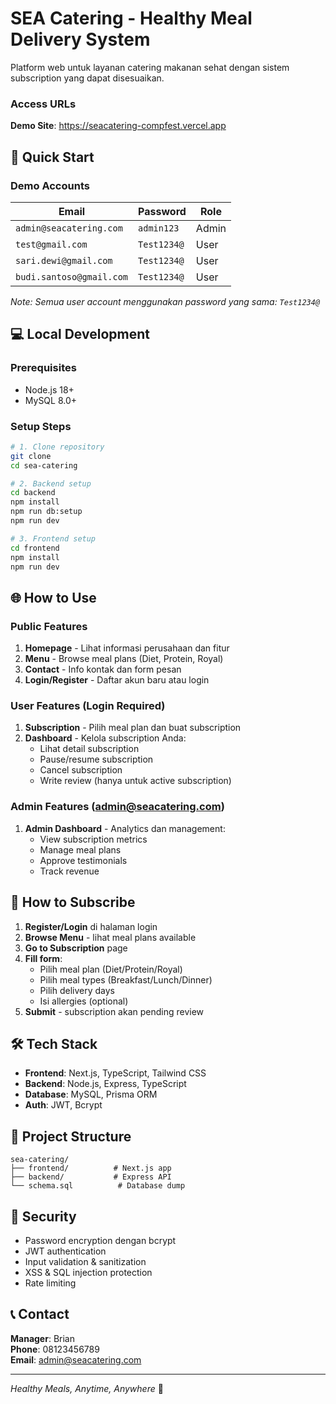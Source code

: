 # SEA Catering - Healthy Meal Delivery System

Platform web untuk layanan catering makanan sehat dengan sistem subscription yang dapat disesuaikan.

### Access URLs
**Demo Site**: https://seacatering-compfest.vercel.app

## 🚀 Quick Start

### Demo Accounts
| Email | Password | Role |
|-------|----------|------|
| `admin@seacatering.com` | `admin123` | Admin |
| `test@gmail.com` | `Test1234@` | User |
| `sari.dewi@gmail.com` | `Test1234@` | User |
| `budi.santoso@gmail.com` | `Test1234@` | User |

*Note: Semua user account menggunakan password yang sama: `Test1234@`*

## 💻 Local Development

### Prerequisites
- Node.js 18+
- MySQL 8.0+

### Setup Steps
```bash
# 1. Clone repository
git clone
cd sea-catering

# 2. Backend setup
cd backend
npm install
npm run db:setup
npm run dev

# 3. Frontend setup
cd frontend
npm install
npm run dev
```

## 🌐 How to Use

### Public Features
1. **Homepage** - Lihat informasi perusahaan dan fitur
2. **Menu** - Browse meal plans (Diet, Protein, Royal)
3. **Contact** - Info kontak dan form pesan
4. **Login/Register** - Daftar akun baru atau login

### User Features (Login Required)
1. **Subscription** - Pilih meal plan dan buat subscription
2. **Dashboard** - Kelola subscription Anda:
   - Lihat detail subscription
   - Pause/resume subscription
   - Cancel subscription
   - Write review (hanya untuk active subscription)

### Admin Features (admin@seacatering.com)
1. **Admin Dashboard** - Analytics dan management:
   - View subscription metrics
   - Manage meal plans
   - Approve testimonials
   - Track revenue

## 📱 How to Subscribe

1. **Register/Login** di halaman login
2. **Browse Menu** - lihat meal plans available
3. **Go to Subscription** page
4. **Fill form**:
   - Pilih meal plan (Diet/Protein/Royal)
   - Pilih meal types (Breakfast/Lunch/Dinner)
   - Pilih delivery days
   - Isi allergies (optional)
5. **Submit** - subscription akan pending review


## 🛠️ Tech Stack

- **Frontend**: Next.js, TypeScript, Tailwind CSS
- **Backend**: Node.js, Express, TypeScript
- **Database**: MySQL, Prisma ORM
- **Auth**: JWT, Bcrypt

## 📂 Project Structure

```
sea-catering/
├── frontend/          # Next.js app
├── backend/           # Express API
└── schema.sql          # Database dump
```

## 🔐 Security

- Password encryption dengan bcrypt
- JWT authentication
- Input validation & sanitization
- XSS & SQL injection protection
- Rate limiting

## 📞 Contact

**Manager**: Brian  
**Phone**: 08123456789  
**Email**: admin@seacatering.com

---

*Healthy Meals, Anytime, Anywhere* 🥗
